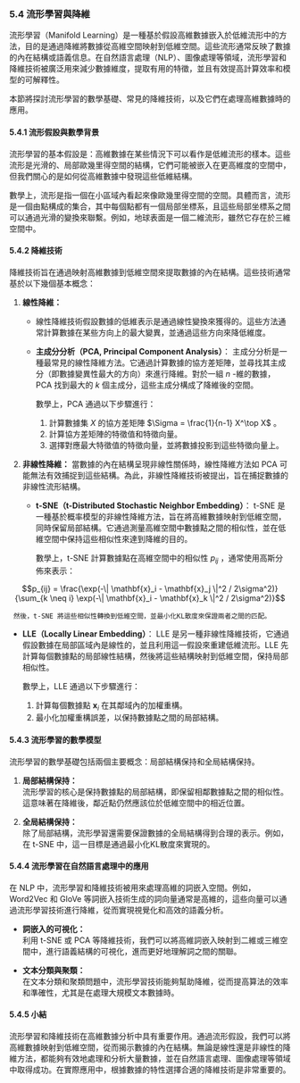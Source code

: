 ### **5.4 流形學習與降維**

流形學習（Manifold Learning）是一種基於假設高維數據嵌入於低維流形中的方法，目的是通過降維將數據從高維空間映射到低維空間。這些流形通常反映了數據的內在結構或語義信息。在自然語言處理（NLP）、圖像處理等領域，流形學習和降維技術被廣泛用來減少數據維度，提取有用的特徵，並且有效提高計算效率和模型的可解釋性。

本節將探討流形學習的數學基礎、常見的降維技術，以及它們在處理高維數據時的應用。

#### **5.4.1 流形假設與數學背景**

流形學習的基本假設是：高維數據在某些情況下可以看作是低維流形的樣本。這些流形是光滑的、局部歐幾里得空間的結構，它們可能被嵌入在更高維度的空間中，但我們關心的是如何從高維數據中發現這些低維結構。

數學上，流形是指一個在小區域內看起來像歐幾里得空間的空間。具體而言，流形是一個由點構成的集合，其中每個點都有一個局部坐標系，且這些局部坐標系之間可以通過光滑的變換來聯繫。例如，地球表面是一個二維流形，雖然它存在於三維空間中。

#### **5.4.2 降維技術**

降維技術旨在通過映射高維數據到低維空間來提取數據的內在結構。這些技術通常基於以下幾個基本概念：

1. **線性降維：**
   - 線性降維技術假設數據的低維表示是通過線性變換來獲得的。這些方法通常計算數據在某些方向上的最大變異，並通過這些方向來降低維度。

   - **主成分分析（PCA, Principal Component Analysis）**：
     主成分分析是一種最常見的線性降維方法。它通過計算數據的協方差矩陣，並尋找其主成分（即數據變異性最大的方向）來進行降維。對於一組  $`n`$ -維的數據，PCA 找到最大的  $`k`$  個主成分，這些主成分構成了降維後的空間。
     
     數學上，PCA 通過以下步驟進行：
     
     1. 計算數據集  $`X`$  的協方差矩陣  $`\Sigma = \frac{1}{n-1} X^\top X`$ 。
     2. 計算協方差矩陣的特徵值和特徵向量。
     3. 選擇對應最大特徵值的特徵向量，並將數據投影到這些特徵向量上。

2. **非線性降維：**
   當數據的內在結構呈現非線性關係時，線性降維方法如 PCA 可能無法有效捕捉到這些結構。為此，非線性降維技術被提出，旨在捕捉數據的非線性流形結構。

   - **t-SNE（t-Distributed Stochastic Neighbor Embedding）**：
     t-SNE 是一種基於概率模型的非線性降維方法，旨在將高維數據映射到低維空間，同時保留局部結構。它通過測量高維空間中數據點之間的相似性，並在低維空間中保持這些相似性來達到降維的目的。

     數學上，t-SNE 計算數據點在高維空間中的相似性  $`p_{ij}`$ ，通常使用高斯分佈來表示：
     
     
```math
p_{ij} = \frac{\exp(-\| \mathbf{x}_i - \mathbf{x}_j \|^2 / 2\sigma^2)}{\sum_{k \neq i} \exp(-\| \mathbf{x}_i - \mathbf{x}_k \|^2 / 2\sigma^2)}
```

     
     然後，t-SNE 將這些相似性轉換到低維空間，並最小化KL散度來保證兩者之間的匹配。

   - **LLE（Locally Linear Embedding）**：
     LLE 是另一種非線性降維技術，它通過假設數據在局部區域內是線性的，並且利用這一假設來重建低維流形。LLE 先計算每個數據點的局部線性結構，然後將這些結構映射到低維空間，保持局部相似性。

     數學上，LLE 通過以下步驟進行：
     
     1. 計算每個數據點  $`\mathbf{x}_i`$  在其鄰域內的加權重構。
     2. 最小化加權重構誤差，以保持數據點之間的局部結構。

#### **5.4.3 流形學習的數學模型**

流形學習的數學基礎包括兩個主要概念：局部結構保持和全局結構保持。

1. **局部結構保持：**  
   流形學習的核心是保持數據點的局部結構，即保留相鄰數據點之間的相似性。這意味著在降維後，鄰近點仍然應該位於低維空間中的相近位置。

2. **全局結構保持：**  
   除了局部結構，流形學習還需要保證數據的全局結構得到合理的表示。例如，在 t-SNE 中，這一目標是通過最小化KL散度來實現的。

#### **5.4.4 流形學習在自然語言處理中的應用**

在 NLP 中，流形學習和降維技術被用來處理高維的詞嵌入空間。例如，Word2Vec 和 GloVe 等詞嵌入技術生成的詞向量通常是高維的，這些向量可以通過流形學習技術進行降維，從而實現視覺化和高效的語義分析。

- **詞嵌入的可視化：**  
  利用 t-SNE 或 PCA 等降維技術，我們可以將高維詞嵌入映射到二維或三維空間中，進行語義結構的可視化，進而更好地理解詞之間的關聯。

- **文本分類與聚類：**  
  在文本分類和聚類問題中，流形學習技術能夠幫助降維，從而提高算法的效率和準確性，尤其是在處理大規模文本數據時。

#### **5.4.5 小結**

流形學習和降維技術在高維數據分析中具有重要作用。通過流形假設，我們可以將高維數據映射到低維空間，從而揭示數據的內在結構。無論是線性還是非線性的降維方法，都能夠有效地處理和分析大量數據，並在自然語言處理、圖像處理等領域中取得成功。在實際應用中，根據數據的特性選擇合適的降維技術是非常重要的。